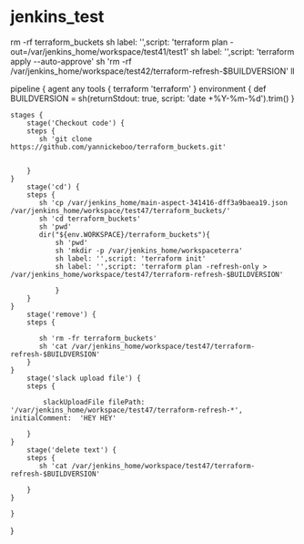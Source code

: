 # jenkins_test
rm -rf terraform_buckets
sh label: '',script: 'terraform plan -out=/var/jenkins_home/workspace/test41/test1'
sh label: '',script: 'terraform apply --auto-approve'
  sh 'rm -rf /var/jenkins_home/workspace/test42/terraform-refresh-$BUILDVERSION'
  ll

  pipeline {
    agent any
    tools {
        terraform 'terraform'
    } 
    environment {
        def BUILDVERSION = sh(returnStdout: true, script: 'date +%Y-%m-%d').trim()
    }

    stages {
        stage('Checkout code') {
        steps {
           sh 'git clone https://github.com/yannickeboo/terraform_buckets.git'
    
           
        }
    }
        stage('cd') {
        steps {
           sh 'cp /var/jenkins_home/main-aspect-341416-dff3a9baea19.json /var/jenkins_home/workspace/test47/terraform_buckets/'
           sh 'cd terraform_buckets'
           sh 'pwd'
           dir("${env.WORKSPACE}/terraform_buckets"){
               sh 'pwd'
               sh 'mkdir -p /var/jenkins_home/workspaceterra'
               sh label: '',script: 'terraform init'
               sh label: '',script: 'terraform plan -refresh-only > /var/jenkins_home/workspace/test47/terraform-refresh-$BUILDVERSION'
               
               }
        }
    } 
        stage('remove') {
        steps {
           
           sh 'rm -fr terraform_buckets'
           sh 'cat /var/jenkins_home/workspace/test47/terraform-refresh-$BUILDVERSION'
        }
    }
        stage('slack upload file') {
        steps {
          
            slackUploadFile filePath: '/var/jenkins_home/workspace/test47/terraform-refresh-*', initialComment:  'HEY HEY'  
          
        }       
    }
        stage('delete text') {
        steps {
           sh 'cat /var/jenkins_home/workspace/test47/terraform-refresh-$BUILDVERSION'
            
        }
    }

    }  
        
}
